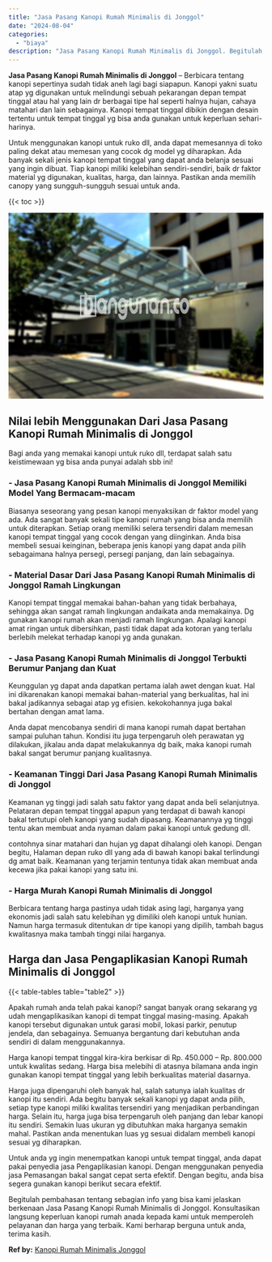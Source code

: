 ```yaml
---
title: "Jasa Pasang Kanopi Rumah Minimalis di Jonggol"
date: "2024-08-04"
categories: 
  - "biaya"
description: "Jasa Pasang Kanopi Rumah Minimalis di Jonggol. Begitulah pembahasan tentang sebagian info yang bisa kami jelaskan berkenaan Jasa Pasang Kanopi Rumah Minimali..."
---
```


**Jasa Pasang Kanopi Rumah Minimalis di Jonggol** – Berbicara tentang kanopi sepertinya sudah tidak aneh lagi bagi siapapun. Kanopi yakni suatu atap yg digunakan untuk melindungi sebuah pekarangan depan tempat tinggal atau hal yang lain dr berbagai tipe hal seperti halnya hujan, cahaya matahari dan lain sebagainya. Kanopi tempat tinggal dibikin dengan desain tertentu untuk tempat tinggal yg bisa anda gunakan untuk keperluan sehari-harinya.

Untuk menggunakan kanopi untuk ruko dll, anda dapat memesannya di toko paling dekat atau memesan yang cocok dg model yg diharapkan. Ada banyak sekali jenis kanopi tempat tinggal yang dapat anda belanja sesuai yang ingin dibuat. Tiap kanopi miliki kelebihan sendiri-sendiri, baik dr faktor material yg digunakan, kualitas, harga, dan lainnya. Pastikan anda memilih canopy yang sungguh-sungguh sesuai untuk anda.

{{< toc >}}

![Jasa Pasang Kanopi Rumah Minimalis di Jonggol](/images/harga-kanopi-minimalis-32.png)

## Nilai lebih Menggunakan Dari Jasa Pasang Kanopi Rumah Minimalis di Jonggol

Bagi anda yang memakai kanopi untuk ruko dll, terdapat salah satu keistimewaan yg bisa anda punyai adalah sbb ini!

### \- Jasa Pasang Kanopi Rumah Minimalis di Jonggol Memiliki Model Yang Bermacam-macam

Biasanya seseorang yang pesan kanopi menyaksikan dr faktor model yang ada. Ada sangat banyak sekali tipe kanopi rumah yang bisa anda memilih untuk diterapkan. Setiap orang memiliki selera tersendiri dalam memesan kanopi tempat tinggal yang cocok dengan yang diinginkan. Anda bisa membeli sesuai keinginan, beberapa jenis kanopi yang dapat anda pilih sebagaimana halnya persegi, persegi panjang, dan lain sebagainya.

### \- Material Dasar Dari Jasa Pasang Kanopi Rumah Minimalis di Jonggol Ramah Lingkungan

Kanopi tempat tinggal memakai bahan-bahan yang tidak berbahaya, sehingga akan sangat ramah lingkungan andaikata anda memakainya. Dg gunakan kanopi rumah akan menjadi ramah lingkungan. Apalagi kanopi amat ringan untuk dibersihkan, pasti tidak dapat ada kotoran yang terlalu berlebih melekat terhadap kanopi yg anda gunakan.

### \- Jasa Pasang Kanopi Rumah Minimalis di Jonggol Terbukti Berumur Panjang dan Kuat

Keunggulan yg dapat anda dapatkan pertama ialah awet dengan kuat. Hal ini dikarenakan kanopi memakai bahan-material yang berkualitas, hal ini bakal jadikannya sebagai atap yg efisien. kekokohannya juga bakal bertahan dengan amat lama.

Anda dapat mencobanya sendiri di mana kanopi rumah dapat bertahan sampai puluhan tahun. Kondisi itu juga terpengaruh oleh perawatan yg dilakukan, jikalau anda dapat melakukannya dg baik, maka kanopi rumah bakal sangat berumur panjang kualitasnya.

### \- Keamanan Tinggi Dari Jasa Pasang Kanopi Rumah Minimalis di Jonggol

Keamanan yg tinggi jadi salah satu faktor yang dapat anda beli selanjutnya. Pelataran depan tempat tinggal apapun yang terdapat di bawah kanopi bakal tertutupi oleh kanopi yang sudah dipasang. Keamanannya yg tinggi tentu akan membuat anda nyaman dalam pakai kanopi untuk gedung dll.

contohnya sinar matahari dan hujan yg dapat dihalangi oleh kanopi. Dengan begitu, Halaman depan ruko dll yang ada di bawah kanopi bakal terlindungi dg amat baik. Keamanan yang terjamin tentunya tidak akan membuat anda kecewa jika pakai kanopi yang satu ini.

### \- Harga Murah Kanopi Rumah Minimalis di Jonggol

Berbicara tentang harga pastinya udah tidak asing lagi, harganya yang ekonomis jadi salah satu kelebihan yg dimiliki oleh kanopi untuk hunian. Namun harga termasuk ditentukan dr tipe kanopi yang dipilih, tambah bagus kwalitasnya maka tambah tinggi nilai harganya.

## Harga dan Jasa Pengaplikasian Kanopi Rumah Minimalis di Jonggol

{{< table-tables table="table2" >}}

Apakah rumah anda telah pakai kanopi? sangat banyak orang sekarang yg udah mengaplikasikan kanopi di tempat tinggal masing-masing. Apakah kanopi tersebut digunakan untuk garasi mobil, lokasi parkir, penutup jendela, dan sebagainya. Semuanya bergantung dari kebutuhan anda sendiri di dalam menggunakannya.

Harga kanopi tempat tinggal kira-kira berkisar di Rp. 450.000 – Rp. 800.000 untuk kwalitas sedang. Harga bisa melebihi di atasnya bilamana anda ingin gunakan kanopi tempat tinggal yang lebih berkualitas material dasarnya.

Harga juga dipengaruhi oleh banyak hal, salah satunya ialah kualitas dr kanopi itu sendiri. Ada begitu banyak sekali kanopi yg dapat anda pilih, setiap type kanopi miliki kwalitas tersendiri yang menjadikan perbandingan harga. Selain itu, harga juga bisa terpengaruh oleh panjang dan lebar kanopi itu sendiri. Semakin luas ukuran yg dibutuhkan maka harganya semakin mahal. Pastikan anda menentukan luas yg sesuai didalam membeli kanopi sesuai yg diharapkan.

Untuk anda yg ingin menempatkan kanopi untuk tempat tinggal, anda dapat pakai penyedia jasa Pengaplikasian kanopi. Dengan menggunakan penyedia jasa Pemasangan bakal sangat cepat serta efektif. Dengan begitu, anda bisa segera gunakan kanopi berikut secara efektif.

Begitulah pembahasan tentang sebagian info yang bisa kami jelaskan berkenaan Jasa Pasang Kanopi Rumah Minimalis di Jonggol. Konsultasikan langsung keperluan kanopi rumah anada kepada kami untuk memperoleh pelayanan dan harga yang terbaik. Kami berharap berguna untuk anda, terima kasih.

**Ref by:**  [Kanopi Rumah Minimalis Jonggol](https://id.wikipedia.org/wiki/Kanopi)
